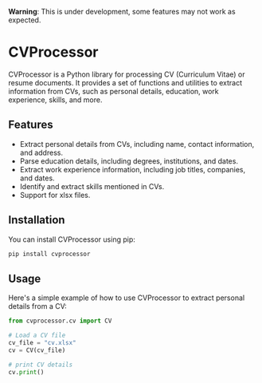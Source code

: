 **Warning**: This is under development, some features may not work as expected.

# CVProcessor

CVProcessor is a Python library for processing CV (Curriculum Vitae) or resume documents. It provides a set of functions and utilities to extract information from CVs, such as personal details, education, work experience, skills, and more.

## Features

- Extract personal details from CVs, including name, contact information, and address.
- Parse education details, including degrees, institutions, and dates.
- Extract work experience information, including job titles, companies, and dates.
- Identify and extract skills mentioned in CVs.
- Support for xlsx files.

## Installation

You can install CVProcessor using pip:

```bash
pip install cvprocessor
```

## Usage

Here's a simple example of how to use CVProcessor to extract personal details from a CV:

```python
from cvprocessor.cv import CV

# Load a CV file
cv_file = "cv.xlsx"
cv = CV(cv_file)

# print CV details
cv.print()
```
